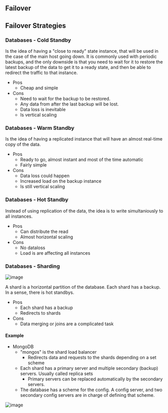 ## Failover

## Failover Strategies

### Databases - Cold Standby

Is the idea of having a "close to ready" state instance, that will be used in the case of the main host going down.
It is commonly used with periodic backups, and the only downside is that you need to wait for it to restore the 
latest backup of the data to get it to a ready state, and then be able to redirect the traffic to that instance.

- Pros
  - Cheap and simple
- Cons
  - Need to wait for the backup to be restored.
  - Any data from after the last backup will be lost.
  - Data loss is inevitable
  - Is vertical scaling

### Databases - Warm Standby

Is the idea of having a replicated instance that will have an almost real-time copy of the data.

- Pros
  - Ready to go, almost instant and most of the time automatic
  - Fairly simple
- Cons
  - Data loss could happen
  - Increased load on the backup instance
  - Is still vertical scaling

### Databases - Hot Standby

Instead of using replication of the data, the idea is to write simultaniously to all instances.

- Pros
  - Can distribute the read
  - Almost horizontal scaling
- Cons
  - No dataloss
  - Load is are affecting all instances

### Databases - Sharding

![image](https://user-images.githubusercontent.com/36679293/177078208-2ec4fe1a-3c87-401a-9d86-0e03c65afccc.png)

A shard is a horizontal partition of the database. Each shard has a backup.
In a sense, there is hot standbys.

- Pros
  - Each shard has a backup
  - Redirects to shards
- Cons
  - Data merging or joins are a complicated task

#### Example

- MongoDB
  - "mongos" is the shard load balancer
    - Redirects data and requests to the shards depending on a set scheme
  - Each shard has a primary server and multiple secondary (backup) servers. Usually called replica sets
    - Primary servers can be replaced automatically by the secondary servers.
  - The database has a scheme for the config. A config server, and two secondary config servers are in charge of defining that scheme.

![image](https://user-images.githubusercontent.com/36679293/177079324-15bfd3e2-d49e-47b7-83c9-690129713a3e.png)



